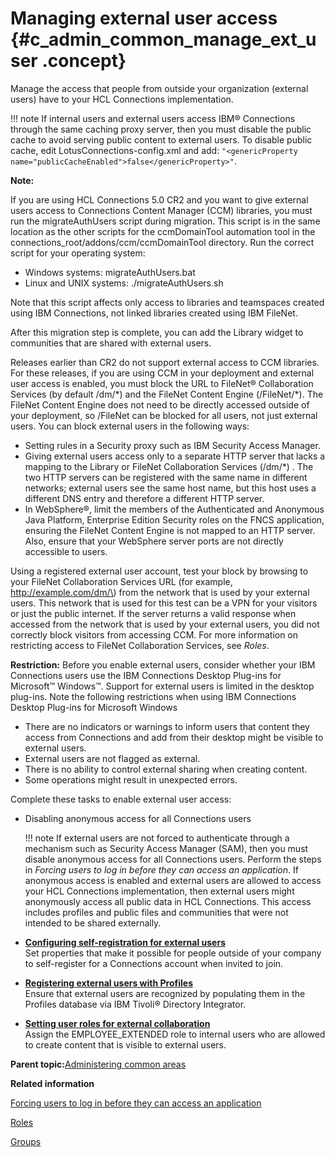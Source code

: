 # Managing external user access {#c_admin_common_manage_ext_user .concept}

Manage the access that people from outside your organization \(external users\) have to your HCL Connections implementation.

!!! note
    If internal users and external users access IBM® Connections through the same caching proxy server, then you must disable the public cache to avoid serving public content to external users. To disable public cache, edit LotusConnections-config.xml and add: `"<genericProperty name="publicCacheEnabled">false</genericProperty>"`.

**Note:**

If you are using HCL Connections 5.0 CR2 and you want to give external users access to Connections Content Manager \(CCM\) libraries, you must run the migrateAuthUsers script during migration. This script is in the same location as the other scripts for the ccmDomainTool automation tool in the connections\_root/addons/ccm/ccmDomainTool directory. Run the correct script for your operating system:

-   Windows systems: migrateAuthUsers.bat
-   Linux and UNIX systems: ./migrateAuthUsers.sh

Note that this script affects only access to libraries and teamspaces created using IBM Connections, not linked libraries created using IBM FileNet.

After this migration step is complete, you can add the Library widget to communities that are shared with external users.

Releases earlier than CR2 do not support external access to CCM libraries. For these releases, if you are using CCM in your deployment and external user access is enabled, you must block the URL to FileNet® Collaboration Services \(by default /dm/\*\) and the FileNet Content Engine \(/FileNet/\*\). The FileNet Content Engine does not need to be directly accessed outside of your deployment, so /FileNet can be blocked for all users, not just external users. You can block external users in the following ways:

-   Setting rules in a Security proxy such as IBM Security Access Manager.
-   Giving external users access only to a separate HTTP server that lacks a mapping to the Library or FileNet Collaboration Services \(/dm/\*\) . The two HTTP servers can be registered with the same name in different networks; external users see the same host name, but this host uses a different DNS entry and therefore a different HTTP server.
-   In WebSphere®, limit the members of the Authenticated and Anonymous Java Platform, Enterprise Edition Security roles on the FNCS application, ensuring the FileNet Content Engine is not mapped to an HTTP server. Also, ensure that your WebSphere server ports are not directly accessible to users.

Using a registered external user account, test your block by browsing to your FileNet Collaboration Services URL \(for example, http://example.com/dm/\) from the network that is used by your external users. This network that is used for this test can be a VPN for your visitors or just the public internet. If the server returns a valid response when accessed from the network that is used by your external users, you did not correctly block visitors from accessing CCM. For more information on restricting access to FileNet Collaboration Services, see *Roles*.

**Restriction:** Before you enable external users, consider whether your IBM Connections users use the IBM Connections Desktop Plug-ins for Microsoft™ Windows™. Support for external users is limited in the desktop plug-ins. Note the following restrictions when using IBM Connections Desktop Plug-ins for Microsoft Windows

-   There are no indicators or warnings to inform users that content they access from Connections and add from their desktop might be visible to external users.
-   External users are not flagged as external.
-   There is no ability to control external sharing when creating content.
-   Some operations might result in unexpected errors.

Complete these tasks to enable external user access:

-   Disabling anonymous access for all Connections users

    !!! note
    If external users are not forced to authenticate through a mechanism such as Security Access Manager \(SAM\), then you must disable anonymous access for all Connections users. Perform the steps in *Forcing users to log in before they can access an application*. If anonymous access is enabled and external users are allowed to access your HCL Connections implementation, then external users might anonymously access all public data in HCL Connections. This access includes profiles and public files and communities that were not intended to be shared externally.


-   **[Configuring self-registration for external users](../admin/t_install_config_self-registration_for_external_users.md)**  
Set properties that make it possible for people outside of your company to self-register for a Connections account when invited to join.
-   **[Registering external users with Profiles](../admin/t_admin_profiles_external_user_script.md)**  
Ensure that external users are recognized by populating them in the Profiles database via IBM Tivoli® Directory Integrator.
-   **[Setting user roles for external collaboration](../admin/t_admin_profiles_set_roles.md)**  
Assign the EMPLOYEE\_EXTENDED role to internal users who are allowed to create content that is visible to external users.

**Parent topic:**[Administering common areas](../admin/c_admin_act_wsadmin.md)

**Related information**  


[Forcing users to log in before they can access an application](../secure/t_admin_common_force_authentication.md)

[Roles](../admin/r_admin_common_user_roles.md)

[Groups](../admin/c_admin_common_groups.md)

